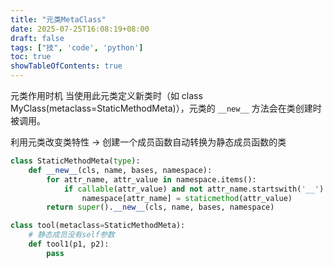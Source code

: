 ```yaml
---
title: "元类MetaClass"
date: 2025-07-25T16:08:19+08:00
draft: false
tags: ["技", 'code', 'python']
toc: true
showTableOfContents: true
---
```



元类作用时机
当使用此元类定义新类时（如 class MyClass(metaclass=StaticMethodMeta)），元类的 ```__new__``` 方法会在类创建时被调用。

利用元类改变类特性 -> 创建一个成员函数自动转换为静态成员函数的类
```python
class StaticMethodMeta(type):
    def __new__(cls, name, bases, namespace):
        for attr_name, attr_value in namespace.items():
            if callable(attr_value) and not attr_name.startswith('__'):
                namespace[attr_name] = staticmethod(attr_value)
        return super().__new__(cls, name, bases, namespace)

class tool(metaclass=StaticMethodMeta):
    # 静态成员没有self参数
    def tool1(p1, p2):
        pass
```
